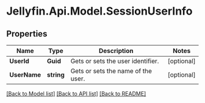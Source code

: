 
# Jellyfin.Api.Model.SessionUserInfo

## Properties

Name | Type | Description | Notes
------------ | ------------- | ------------- | -------------
**UserId** | **Guid** | Gets or sets the user identifier. | [optional] 
**UserName** | **string** | Gets or sets the name of the user. | [optional] 

[[Back to Model list]](../README.md#documentation-for-models)
[[Back to API list]](../README.md#documentation-for-api-endpoints)
[[Back to README]](../README.md)

